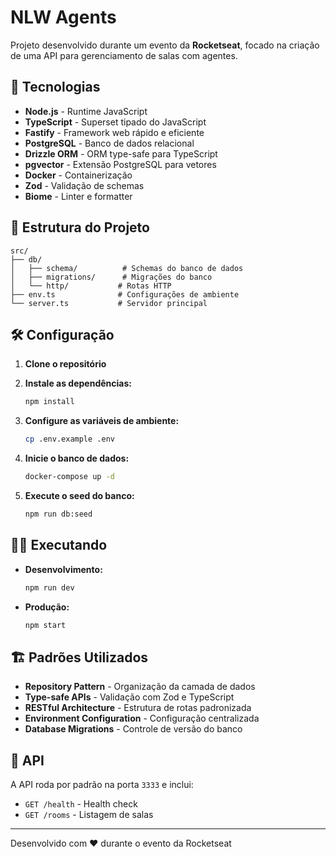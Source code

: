 # NLW Agents

Projeto desenvolvido durante um evento da **Rocketseat**, focado na criação de uma API para gerenciamento de salas com agentes.

## 🚀 Tecnologias

- **Node.js** - Runtime JavaScript
- **TypeScript** - Superset tipado do JavaScript
- **Fastify** - Framework web rápido e eficiente
- **PostgreSQL** - Banco de dados relacional
- **Drizzle ORM** - ORM type-safe para TypeScript
- **pgvector** - Extensão PostgreSQL para vetores
- **Docker** - Containerização
- **Zod** - Validação de schemas
- **Biome** - Linter e formatter

## 📁 Estrutura do Projeto

```
src/
├── db/
│   ├── schema/          # Schemas do banco de dados
│   ├── migrations/      # Migrações do banco
│   └── http/           # Rotas HTTP
├── env.ts              # Configurações de ambiente
└── server.ts           # Servidor principal
```

## 🛠️ Configuração

1. **Clone o repositório**
2. **Instale as dependências:**
   ```bash
   npm install
   ```

3. **Configure as variáveis de ambiente:**
   ```bash
   cp .env.example .env
   ```

4. **Inicie o banco de dados:**
   ```bash
   docker-compose up -d
   ```

5. **Execute o seed do banco:**
   ```bash
   npm run db:seed
   ```

## 🏃‍♂️ Executando

- **Desenvolvimento:**
  ```bash
  npm run dev
  ```

- **Produção:**
  ```bash
  npm start
  ```

## 🏗️ Padrões Utilizados

- **Repository Pattern** - Organização da camada de dados
- **Type-safe APIs** - Validação com Zod e TypeScript
- **RESTful Architecture** - Estrutura de rotas padronizada
- **Environment Configuration** - Configuração centralizada
- **Database Migrations** - Controle de versão do banco

## 📡 API

A API roda por padrão na porta `3333` e inclui:

- `GET /health` - Health check
- `GET /rooms` - Listagem de salas

---

Desenvolvido com ❤️ durante o evento da Rocketseat